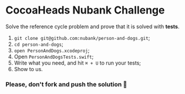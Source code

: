 # CocoaHeads Nubank Challenge
Solve the reference cycle problem and prove that it is solved with **tests**.

1. `git clone git@github.com:nubank/person-and-dogs.git`;
1. `cd person-and-dogs`;
1. `open PersonAndDogs.xcodeproj`;
1. Open `PersonAndDogsTests.swift`;
1. Write what you need, and hit `⌘ + U` to run your tests;
1. Show to us.

### Please, don't fork and push the solution 🙏
